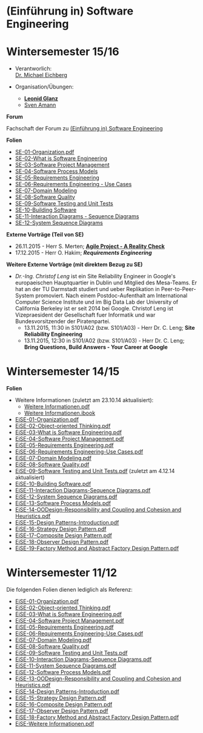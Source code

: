 (Einführung in) Software Engineering
===



Wintersemester 15/16
===

 * Verantworlich:  
 [Dr. Michael Eichberg](http://www.stg.tu-darmstadt.de/staff/michael_eichberg/index.en.jsp)
 
 
 * Organisation/Übungen:  
     * **[Leonid Glanz](http://www.stg.tu-darmstadt.de/staff/leonid_glanz/leonid_glanz.en.jsp)**
     * [Sven Amann](http://www.stg.tu-darmstadt.de/staff/sven_amann/index.en.jsp)


**Forum**

Fachschaft der Forum zu [(Einführung in) Software Engineering](https://www.fachschaft.informatik.tu-darmstadt.de/forum//viewforum.php?f=198&sid=93e51645a96105414eeed2f1bfcbdb2d)


**Folien**

 * [SE-01-Organization.pdf](WS15-SE-01-Organization.pdf)
 * [SE-02-What is Software Engineering](WS15-SE-02-What\_is\_Software\_Engineering.pdf)
 * [SE-03-Software Project Management](WS15-SE-03-Software\_Project\_Management.pdf)
 * [SE-04-Software Process Models](WS15-SE-04-Software\_Process\_Models.pdf)
 * [SE-05-Requirements Engineering](WS15-SE-05-Requirements\_Engineering.pdf)
 * [SE-06-Requirements Engineering - Use Cases](WS15-SE-06-Requirements\_Engineering-Use\_Cases.pdf)
 * [SE-07-Domain Modeling](WS15-SE-07-Domain\_Modeling.pdf)
 * [SE-08-Software Quality](WS15-SE-08-Software\_Quality.pdf)
 * [SE-09-Software Testing and Unit Tests](WS15-SE-09-Software\_Testing\_and\_Unit\_Tests.pdf)
 * [SE-10-Building Software](WS15-SE-10-Building\_Software.pdf)
 * [SE-11-Interaction Diagrams - Sequence Diagrams](WS15-SE-11-Interaction\_Diagrams-Sequence\_Diagrams.pdf)
 * [SE-12-System Sequence Diagrams](WS15-SE-12-System\_Sequence\_Diagrams.pdf)
 
**Externe Vorträge (Teil von SE)**

 * 26.11.2015 - Herr S. Merten; [__Agile Project - A Reality Check__](AgileRealityCheck.pdf)
 * 17.12.2015 - Herr O. Hakim; ___Requirements Engineering___

**Weitere Externe Vorträge (mit direktem Bezug zu SE)**

 * _Dr.-Ing. Christof Leng_ ist ein Site Reliability Engineer in Google's europaeischen Hauptquartier in Dublin und Mitglied des Mesa-Teams. Er hat an der TU Darmstadt studiert und ueber Replikation in Peer-to-Peer-System promoviert. Nach einem Postdoc-Aufenthalt am International Computer Science Institute und im Big Data Lab der University of California Berkeley ist er seit 2014 bei Google. Christof Leng ist Vizepraesident der Gesellschaft fuer Informatik und war Bundesvorsitzender der Piratenpartei.
     * 13.11.2015, 11:30 in S101/A02 (bzw. S101/A03) - Herr Dr. C. Leng; __Site Reliability Engineering__
     * 13.11.2015, 12:30 in S101/A02 (bzw. S101/A03) - Herr Dr. C. Leng; __Bring Questions, Build Answers - Your Career at Google__

Wintersemester 14/15
===

**Folien**

 * Weitere Informationen (zuletzt am 23.10.14 aktualisiert):
	* [Weitere Informationen.pdf](WS14-EiSE.pdf)
	* [Weitere Informationen.ibook](WS14-EiSE.ibooks)	
 * [EiSE-01-Organization.pdf](WS14-EiSE-01-Organization.pdf)
 * [EiSE-02-Object-oriented Thinking.pdf](WS14-EiSE-02-Object-oriented_Thinking.pdf)
 * [EiSE-03-What is Software Engineering.pdf](WS14-EiSE-03-What\_is\_Software\_Engineering.pdf)
 * [EiSE-04-Software Project Management.pdf](WS14-EiSE-04-Software\_Project\_Management.pdf)
 * [EiSE-05-Requirements Engineering.pdf](WS14-EiSE-05-Requirements\_Engineering.pdf)
 * [EiSE-06-Requirements Engineering-Use Cases.pdf](WS14-EiSE-06-Requirements\_Engineering-Use\_Cases.pdf)
 * [EiSE-07-Domain Modeling.pdf](WS11-EiSE-07-Domain\_Modeling.pdf)
 * [EiSE-08-Software Quality.pdf](WS14-EiSE-08-Software\_Quality.pdf)
 * [EiSE-09-Software Testing and Unit Tests.pdf](WS14-EiSE-09-Software\_Testing\_and\_Unit\_Tests.pdf) (zuletzt am 4.12.14 aktualisiert)
 * [EiSE-10-Building Software.pdf](WS14-EiSE-10-Building\_Software.pdf)
 * [EiSE-11-Interaction Diagrams-Sequence Diagrams.pdf](WS14-EiSE-11-Interaction\_Diagrams-Sequence\_Diagrams.pdf)
 * [EiSE-12-System Sequence Diagrams.pdf](WS14-EiSE-12-System\_Sequence\_Diagrams.pdf)
 * [EiSE-13-Software Process Models.pdf](WS14-EiSE-13-Software\_Process\_Models.pdf)
 * [EiSE-14-OODesign-Responsibility and Coupling and Cohesion and Heuristics.pdf](WS14-EiSE-14-OO\_Design-Responsibility\_and\_Coupling\_and\_Cohesion\_and\_Heuristics.pdf)
 * [EiSE-15-Design Patterns-Introduction.pdf](WS14-EiSE-15-Design\_Patterns-Introduction.pdf)
 * [EiSE-16-Strategy Design Pattern.pdf](WS14-EiSE-16-Strategy\_Design\_Pattern.pdf)
 * [EiSE-17-Composite Design Pattern.pdf](WS14-EiSE-17-Composite\_Design\_Pattern.pdf)
 * [EiSE-18-Observer Design Pattern.pdf](WS14-EiSE-18-Observer\_Design\_Pattern.pdf)
 * [EiSE-19-Factory Method and Abstract Factory Design Pattern.pdf](WS14-EiSE-19-Factory\_Method\_and\_Abstract\_Factory\_Design\_Pattern.pdf)
 


Wintersemester 11/12
===
Die folgenden Folien dienen lediglich als Referenz:

 * [EiSE-01-Organization.pdf](WS11-EiSE-01-Organization.pdf)
 * [EiSE-02-Object-oriented Thinking.pdf](WS11-EiSE-02-Object-oriented_Thinking.pdf)
 * [EiSE-03-What is Software Engineering.pdf](WS11-EiSE-03-What_is_Software_Engineering.pdf)
 * [EiSE-04-Software Project Management.pdf](WS11-EiSE-04-Software_Project_Management.pdf)
 * [EiSE-05-Requirements Engineering.pdf](WS11-EiSE-05-Requirements_Engineering.pdf)
 * [EiSE-06-Requirements Engineering-Use Cases.pdf](WS11-EiSE-06-Requirements_Engineering-Use_Cases.pdf)
 * [EiSE-07-Domain Modeling.pdf](WS11-EiSE-07-Domain_Modeling.pdf)
 * [EiSE-08-Software Quality.pdf](WS11-EiSE-08-Software_Quality.pdf)
 * [EiSE-09-Software Testing and Unit Tests.pdf](WS11-EiSE-09-Software_Testing_and_Unit_Tests.pdf)
 * [EiSE-10-Interaction Diagrams-Sequence Diagrams.pdf](WS11-EiSE-10-Interaction_Diagrams-Sequence_Diagrams.pdf)
 * [EiSE-11-System Sequence Diagrams.pdf](WS11-EiSE-11-System_Sequence_Diagrams.pdf)
 * [EiSE-12-Software Process Models.pdf](WS11-EiSE-12-Software_Process_Models.pdf)
 * [EiSE-13-OODesign-Responsibility and Coupling and Cohesion and Heuristics.pdf](WS11-EiSE-13-OODesign-Responsibility_and_Coupling_and_Cohesion_and_Heuristics.pdf)
 * [EiSE-14-Design Patterns-Introduction.pdf](WS11-EiSE-14-Design_Patterns-Introduction.pdf)
 * [EiSE-15-Strategy Design Pattern.pdf](WS11-EiSE-15-Strategy_Design_Pattern.pdf)
 * [EiSE-16-Composite Design Pattern.pdf](WS11-EiSE-16-Composite_Design_Pattern.pdf)
 * [EiSE-17-Observer Design Pattern.pdf](WS11-EiSE-17-Observer_Design_Pattern.pdf)
 * [EiSE-18-Factory Method and Abstract Factory Design  Pattern.pdf](WS11-EiSE-18-Factory_Method_and_Abstract_Factory_Design_Pattern.pdf)
 * [EiSE-Weitere Informationen.pdf](WS11-EiSE-Weitere_Informationen.pdf)
